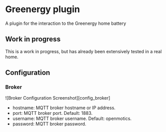 # Greenergy plugin
A plugin for the interaction to the Greenergy home battery

## Work in progress

This is a work in progress, but has already been extensively tested in a real home.

## Configuration

### Broker

![Broker Configuration Screenshot][config_broker]

* hostname: MQTT broker hostname or IP address.
* port: MQTT broker port. Default: 1883.
* username: MQTT broker username. Default: openmotics.
* password: MQTT broker password.
